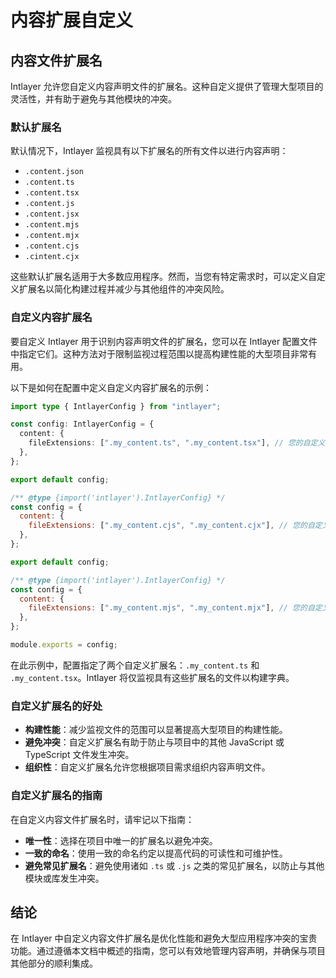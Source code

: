 # 内容扩展自定义

## 内容文件扩展名

Intlayer 允许您自定义内容声明文件的扩展名。这种自定义提供了管理大型项目的灵活性，并有助于避免与其他模块的冲突。

### 默认扩展名

默认情况下，Intlayer 监视具有以下扩展名的所有文件以进行内容声明：

- `.content.json`
- `.content.ts`
- `.content.tsx`
- `.content.js`
- `.content.jsx`
- `.content.mjs`
- `.content.mjx`
- `.content.cjs`
- `.cintent.cjx`

这些默认扩展名适用于大多数应用程序。然而，当您有特定需求时，可以定义自定义扩展名以简化构建过程并减少与其他组件的冲突风险。

### 自定义内容扩展名

要自定义 Intlayer 用于识别内容声明文件的扩展名，您可以在 Intlayer 配置文件中指定它们。这种方法对于限制监视过程范围以提高构建性能的大型项目非常有用。

以下是如何在配置中定义自定义内容扩展名的示例：

```typescript fileName="intlayer.config.ts" codeFormat="typescript"
import type { IntlayerConfig } from "intlayer";

const config: IntlayerConfig = {
  content: {
    fileExtensions: [".my_content.ts", ".my_content.tsx"], // 您的自定义扩展名
  },
};

export default config;
```

```javascript fileName="intlayer.config.mjs" codeFormat="esm"
/** @type {import('intlayer').IntlayerConfig} */
const config = {
  content: {
    fileExtensions: [".my_content.cjs", ".my_content.cjx"], // 您的自定义扩展名
  },
};

export default config;
```

```javascript fileName="intlayer.config.cjs" codeFormat="commonjs"
/** @type {import('intlayer').IntlayerConfig} */
const config = {
  content: {
    fileExtensions: [".my_content.mjs", ".my_content.mjx"], // 您的自定义扩展名
  },
};

module.exports = config;
```

在此示例中，配置指定了两个自定义扩展名：`.my_content.ts` 和 `.my_content.tsx`。Intlayer 将仅监视具有这些扩展名的文件以构建字典。

### 自定义扩展名的好处

- **构建性能**：减少监视文件的范围可以显著提高大型项目的构建性能。
- **避免冲突**：自定义扩展名有助于防止与项目中的其他 JavaScript 或 TypeScript 文件发生冲突。
- **组织性**：自定义扩展名允许您根据项目需求组织内容声明文件。

### 自定义扩展名的指南

在自定义内容文件扩展名时，请牢记以下指南：

- **唯一性**：选择在项目中唯一的扩展名以避免冲突。
- **一致的命名**：使用一致的命名约定以提高代码的可读性和可维护性。
- **避免常见扩展名**：避免使用诸如 `.ts` 或 `.js` 之类的常见扩展名，以防止与其他模块或库发生冲突。

## 结论

在 Intlayer 中自定义内容文件扩展名是优化性能和避免大型应用程序冲突的宝贵功能。通过遵循本文档中概述的指南，您可以有效地管理内容声明，并确保与项目其他部分的顺利集成。
